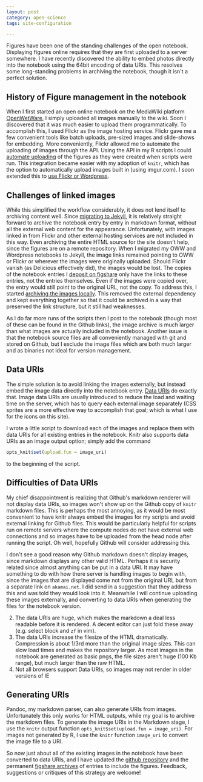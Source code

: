```yaml
---
layout: post
category: open-science
tags: site-configuration

---
```



Figures have been one of the standing challenges of the open notebook.  Displaying figures online requires that they are first uploaded to a server somewhere.  I have recently discovered the ability to embed photos directly into the notebook using the 64bit encoding of data URIs.  This resolves some long-standing problems in archiving the notebook, though it isn't a perfect solution.  

## History of Figure management in the notebook

When I first started an open online notebook on the MediaWiki platform [OpenWetWare](http://openwetware.org/wiki/User:Carl_Boettiger), I simply uploaded all images manually to the wiki. Soon I discovered that it was much easier to upload them programmatically.  To accomplish this, I used Flickr as the image hosting service.  Flickr gave me a few convenient tools like batch uploads, pre-sized images and slide-shows for embedding.  More conveniently, Flickr allowed me to automate the uploading of images through the API.  Using the API in my R scripts I could [automate uploading](http://www.carlboettiger.info/2010/12/10/socialr-an-r-package-to-track-the-status-of-computations-with-social-network-tools.html) of the figures as they were created when scripts were run.   This integration became easier with my adoption of `knitr`, which has the option to automatically upload images built in (using imgur.com).  I soon extended this to [use Flickr or Wordpress](http://www.carlboettiger.info/2012/02/28/knitr-with-flickr-and-wordpress.html).

## Challenges of linked images

While this simplified the workflow considerably, it does not lend itself to archiving content well.  Since [migrating to Jekyll](http://www.carlboettiger.info/2012/09/19/migrating-from-wordpress-to-jekyll.html), it is relatively straight forward to archive the notebook entry by entry in markdown format, without all the external web content for the appearance.  Unfortunately, with images linked in from Flickr and other external hosting services are not included in this way.  Even archiving the entire HTML source for the site doesn't help, since the figures are on a remote repository.  When I migrated my OWW and Wordpress notebooks to Jekyll, the image links remained pointing to OWW or Flickr or wherever the images were originally uploaded.  Should Flickr vanish (as Delicious effectively did), the images would be lost.  The copies of the notebook entries I [deposit on figshare]() only have the links to these entries, not the entries themselves.  Even if the images were copied over, the entry would still point to the original URL, not the copy.  To address this, I started [archiving the images locally](http://www.carlboettiger.info/2012/11/30/Note-on-notebook-figures.html). This removed the external dependency and kept everything together so that it could be archived in a way that preserved the link structure, but it still had weaknesses.  

As I do far more runs of the scripts then I post to the notebook (though most of these can be found in the Github links), the image archive is much larger than what images are actually included in the notebook. Another issue is that the notebook source files are all conveniently managed with git and stored on Github, but I exclude the image files which are both much larger and as binaries not ideal for version management.  

## Data URIs

The simple solution is to avoid linking the images externally, but instead embed the image data directly into the notebook entry.  [Data URIs](http://en.wikipedia.org/wiki/Data_URI_scheme) do exactly that.  Image data URIs are usually introduced to reduce the load and waiting time on the server, which has to query each external image separately (CSS sprites are a more effective way to accomplish that goal; which is what I use for the icons on this site).  

I wrote a little script to download each of the images and replace them with data URIs for all existing entries in the notebook. Knitr also supports data URIs as an image output option; simply add the command

```r
opts_knit$set(upload.fun = image_uri)
```

to the beginning of the script. 

## Difficulties of Data URIs

My chief disappointment is realizing that Github's markdown renderer will not display data URIs, so images won't show up on the Github copy of `knitr` markdown files.  This is perhaps the most annoying, as it would be most convenient to have knitr always embed the images for my scripts and avoid external linking for Github files.  This would be particularly helpful for scripts run on remote servers where the compute nodes do not have external web connections and so images have to be uploaded from the head node after running the script.  Oh well, hopefully Github will consider addressing this.   

I don't see a good reason why Github markdown doesn't display images, since markdown displays any other valid HTML.  Perhaps it is security related since almost anything can be put in a data URI.  It may have something to do with how there server is handling images to begin with, since the images that are displayed come not from the original URL but from a separate link on `akamai.net`.  I did send in a suggestion that they address this and was told they would look into it.   Meanwhile I will continue uploading these images externally, and converting to data URIs when generating the files for the notebook version. 

2. The data URIs are huge, which makes the markdown a deal less readable before it is rendered.  A decent editor can just fold these away (e.g. select block and `zf` in vim).  
3. The data URIs increase the filesize of the HTML dramatically.  Compression is about 1/3rd more than the original image sizes.  This can slow load times and makes the repository larger.  As most images in the notebook are generated as basic pngs, the file sizes aren't huge (100 Kb range), but much larger than the raw HTML.  
4. Not all browsers support Data URIs, so images may not render in older versions of IE 


## Generating URIs 

Pandoc, my markdown parser, can also generate URIs from images.  Unfortunately this only works for HTML outputs, while my goal is to archive the markdown files. To generate the image URIs in the Markdown stage, I use the `knitr` output function `opts_knit$set(upload.fun = image_uri)`.  For images not generated by R, I use the `knitr` function `image_uri` to convert the image file to a URI. 

So now just about all of the existing images in the notebook have been converted to data URIs, and I have updated the [github repository](https://github.com/cboettig/labnotebook/blob/master/_posts/) and the permanent [figshare archives](http://figshare.com/authors/Carl%20Boettiger/96387) of entries to include the figures.  Feedback, suggestions or critiques of this strategy are welcome!
